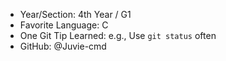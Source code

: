 - Year/Section: 4th Year / G1
- Favorite Language: C
- One Git Tip Learned: e.g., Use `git status` often
- GitHub: @Juvie-cmd